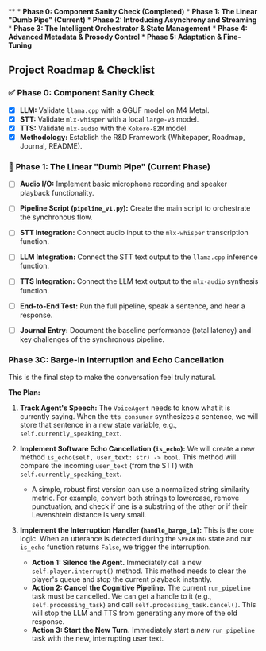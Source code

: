 **
    *   **Phase 0: Component Sanity Check (Completed)**
    *   **Phase 1: The Linear "Dumb Pipe" (Current)**
    *   **Phase 2: Introducing Asynchrony and Streaming**
    *   **Phase 3: The Intelligent Orchestrator & State Management**
    *   **Phase 4: Advanced Metadata & Prosody Control**
    *   **Phase 5: Adaptation & Fine-Tuning**


## **Project Roadmap & Checklist**

### ✅ **Phase 0: Component Sanity Check**
*   [x] **LLM:** Validate `llama.cpp` with a GGUF model on M4 Metal.
*   [x] **STT:** Validate `mlx-whisper` with a local `large-v3` model.
*   [x] **TTS:** Validate `mlx-audio` with the `Kokoro-82M` model.
*   [x] **Methodology:** Establish the R&D Framework (Whitepaper, Roadmap, Journal, README).

### 🔲 **Phase 1: The Linear "Dumb Pipe" (Current Phase)**
*   [ ] **Audio I/O:** Implement basic microphone recording and speaker playback functionality.
*   [ ] **Pipeline Script (`pipeline_v1.py`):** Create the main script to orchestrate the synchronous flow.
*   [ ] **STT Integration:** Connect audio input to the `mlx-whisper` transcription function.
*   [ ] **LLM Integration:** Connect the STT text output to the `llama.cpp` inference function.
*   [ ] **TTS Integration:** Connect the LLM text output to the `mlx-audio` synthesis function.
*   [ ] **End-to-End Test:** Run the full pipeline, speak a sentence, and hear a response.
*   [ ] **Journal Entry:** Document the baseline performance (total latency) and key challenges of the synchronous pipeline.





### **Phase 3C: Barge-In Interruption and Echo Cancellation**

This is the final step to make the conversation feel truly natural.

**The Plan:**

1.  **Track Agent's Speech:** The `VoiceAgent` needs to know what it is currently saying. When the `tts_consumer` synthesizes a sentence, we will store that sentence in a new state variable, e.g., `self.currently_speaking_text`.

2.  **Implement Software Echo Cancellation (`is_echo`):** We will create a new method `is_echo(self, user_text: str) -> bool`. This method will compare the incoming `user_text` (from the STT) with `self.currently_speaking_text`.
    *   A simple, robust first version can use a normalized string similarity metric. For example, convert both strings to lowercase, remove punctuation, and check if one is a substring of the other or if their Levenshtein distance is very small.

3.  **Implement the Interruption Handler (`handle_barge_in`):** This is the core logic. When an utterance is detected during the `SPEAKING` state and our `is_echo` function returns `False`, we trigger the interruption.
    *   **Action 1: Silence the Agent.** Immediately call a new `self.player.interrupt()` method. This method needs to clear the player's queue and stop the current playback instantly.
    *   **Action 2: Cancel the Cognitive Pipeline.** The current `run_pipeline` task must be cancelled. We can get a handle to it (e.g., `self.processing_task`) and call `self.processing_task.cancel()`. This will stop the LLM and TTS from generating any more of the old response.
    *   **Action 3: Start the New Turn.** Immediately start a *new* `run_pipeline` task with the new, interrupting user text.


